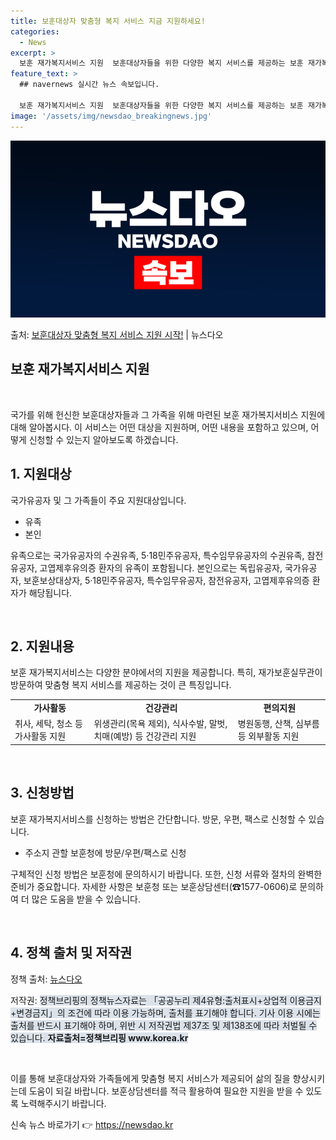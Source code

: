 ```yaml
---
title: 보훈대상자 맞춤형 복지 서비스 지금 지원하세요!
categories:
  - News
excerpt: >
  보훈 재가복지서비스 지원  보훈대상자들을 위한 다양한 복지 서비스를 제공하는 보훈 재가복지서비스 지원에 대해…
feature_text: >
  ## navernews 실시간 뉴스 속보입니다.

  보훈 재가복지서비스 지원  보훈대상자들을 위한 다양한 복지 서비스를 제공하는 보훈 재가복지서비스 지원에 대해…
image: '/assets/img/newsdao_breakingnews.jpg'
---
```


![뉴스다오 속보](/assets/img/newsdao_breakingnews.jpg)

<p>출처: <a href="https://newsdao.kr/4304" rel="dofollow">보훈대상자 맞춤형 복지 서비스 지원 시작!</a> | 뉴스다오</p>

<h2 data-ke-size="size26">보훈 재가복지서비스 지원</h2>
<p data-ke-size="size16">&nbsp;</p>
국가를 위해 헌신한 보훈대상자들과 그 가족을 위해 마련된 보훈 재가복지서비스 지원에 대해 알아봅시다. 이 서비스는 어떤 대상을 지원하며, 어떤 내용을 포함하고 있으며, 어떻게 신청할 수 있는지 알아보도록 하겠습니다.
<p data-ke-size="size16"></p>

<h2 data-ke-size="size24">1. 지원대상</h2>
<p data-ke-size="size16">국가유공자 및 그 가족들이 주요 지원대상입니다.</p>
<ul>
<li>유족</li>
<li>본인</li>
</ul>
<p data-ke-size="size16">유족으로는 국가유공자의 수권유족, 5·18민주유공자, 특수임무유공자의 수권유족, 참전유공자, 고엽제후유의증 환자의 유족이 포함됩니다. 본인으로는 독립유공자, 국가유공자, 보훈보상대상자, 5·18민주유공자, 특수임무유공자, 참전유공자, 고엽제후유의증 환자가 해당됩니다.</p>
<p data-ke-size="size16">&nbsp;</p>

<h2 data-ke-size="size24">2. 지원내용</h2>
<p data-ke-size="size16">보훈 재가복지서비스는 다양한 분야에서의 지원을 제공합니다. 특히, 재가보훈실무관이 방문하여 맞춤형 복지 서비스를 제공하는 것이 큰 특징입니다.</p>
<table>
<tr>
<td style="text-align: center; height: 17px;"><b>가사활동</b></td>
<td style="text-align: center; height: 17px;"><b>건강관리</b></td>
<td style="text-align: center; height: 17px;"><b>편의지원</b></td>
</tr>
<tr>
<td>취사, 세탁, 청소 등 가사활동 지원</td>
<td>위생관리(목욕 제외), 식사수발, 말벗, 치매(예방) 등 건강관리 지원</td>
<td>병원동행, 산책, 심부름 등 외부활동 지원</td>
</tr>
</table>
<p data-ke-size="size16">&nbsp;</p>

<h2 data-ke-size="size24">3. 신청방법</h2>
<p data-ke-size="size16">보훈 재가복지서비스를 신청하는 방법은 간단합니다. 방문, 우편, 팩스로 신청할 수 있습니다.</p>
<ul>
<li>주소지 관할 보훈청에 방문/우편/팩스로 신청</li>
</ul>
<p data-ke-size="size16">구체적인 신청 방법은 보훈청에 문의하시기 바랍니다. 또한, 신청 서류와 절차의 완벽한 준비가 중요합니다. 자세한 사항은 보훈청 또는 보훈상담센터(☎1577-0606)로 문의하여 더 많은 도움을 받을 수 있습니다.</p>
<p data-ke-size="size16">&nbsp;</p>

<h2 data-ke-size="size24">4. 정책 출처 및 저작권</h2>
<p data-ke-size="size16">정책 출처: <a href="https://newsdao.kr/4304" target="_blank" rel="noopener">뉴스다오</a></p>
<p data-ke-size="size16">저작권: <span style="background-color: #21538527;">정책브리핑의 정책뉴스자료는 「공공누리 제4유형:출처표시+상업적 이용금지+변경금지」의 조건에 따라 이용 가능하며, 출처를 표기해야 합니다. 기사 이용 시에는 출처를 반드시 표기해야 하며, 위반 시 저작권법 제37조 및 제138조에 따라 처벌될 수 있습니다. <b>자료출처=정책브리핑 www.korea.kr</b></span></p>
<p data-ke-size="size16">&nbsp;</p>

이를 통해 보훈대상자와 가족들에게 맞춤형 복지 서비스가 제공되어 삶의 질을 향상시키는데 도움이 되길 바랍니다. 보훈상담센터를 적극 활용하여 필요한 지원을 받을 수 있도록 노력해주시기 바랍니다. 

신속 뉴스 바로가기 👉 <a href="https://newsdao.kr" rel="dofollow">https://newsdao.kr</a>


